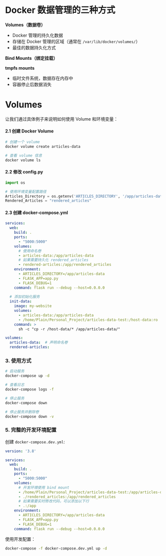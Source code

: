 # Docker 数据管理的三种方式

**Volumes（数据卷）**

- Docker 管理的持久化数据
- 存储在 Docker 管理的区域（通常在 `/var/lib/docker/volumes/`）
- 最佳的数据持久化方式

**Bind Mounts（绑定挂载）**

**tmpfs mounts**

- 临时文件系统，数据存在内存中
- 容器停止后数据消失

# Volumes

让我们通过具体例子来说明如何使用 Volume 和环境变量：

#### 2.1 创建 Docker Volume

```bash
# 创建一个 volume
docker volume create articles-data

# 查看 volume 信息
docker volume ls
```

#### 2.2 修改 config.py

```python
import os

# 使用环境变量配置路径
Articles_Directory = os.getenv('ARTICLES_DIRECTORY', '/app/articles-data')
Rendered_Articles = "rendered_articles"
```

#### 2.3 创建 docker-compose.yml

```yaml
services:
  web:
    build: .
    ports:
      - "5000:5000"
    volumes:
      # 使用命名卷
      - articles-data:/app/articles-data
      # 如果需要持久化 rendered_articles
      - rendered-articles:/app/rendered_articles
    environment:
      - ARTICLES_DIRECTORY=/app/articles-data
      - FLASK_APP=app.py
      - FLASK_DEBUG=1
    command: flask run --debug --host=0.0.0.0
  
  # 添加初始化服务
  init-data:
    image: my-website
    volumes:
      - articles-data:/app/articles-data
      - /home/Plain/Personal_Project/articles-data-test:/host-data:ro
	command: >
      sh -c "cp -r /host-data/* /app/articles-data/"

volumes:
  articles-data:  # 声明命名卷
  rendered-articles:
```

### 3. 使用方式

```bash
# 启动服务
docker-compose up -d

# 查看日志
docker-compose logs -f

# 停止服务
docker-compose down

# 停止服务并删除卷
docker-compose down -v
```



### 5. 完整的开发环境配置

创建 `docker-compose.dev.yml`:

```yaml
version: '3.8'

services:
  web:
    build: .
    ports:
      - "5000:5000"
    volumes:
      # 开发环境使用 bind mount
      - /home/Plain/Personal_Project/articles-data-test:/app/articles-data
      - ./rendered_articles:/app/rendered_articles
      # 如果需要实时修改代码，可以添加以下行
      - .:/app
    environment:
      - ARTICLES_DIRECTORY=/app/articles-data
      - FLASK_APP=app.py
      - FLASK_DEBUG=1
    command: flask run --debug --host=0.0.0.0
```

使用开发配置：
```bash
docker-compose -f docker-compose.dev.yml up -d
```


